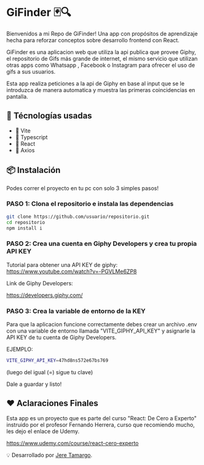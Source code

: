 # GiFinder 🃏🔍

Bienvenidos a mi Repo de GiFinder! Una app con propósitos de aprendizaje hecha para reforzar conceptos sobre desarrollo frontend con React.

GiFinder es una aplicacion web que utiliza la api publica que provee Giphy, el repositorio de Gifs más grande de internet, el mismo servicio que utilizan otras apps como Whatsapp , Facebook o Instagram para ofrecer el uso de gifs a sus usuarios.

Esta app realiza peticiones a la api de Giphy en base al input que se le introduzca de manera automatica y muestra las primeras coincidencias en pantalla.

## 🚀 Técnologías usadas

- 🔹 Vite
- 🔹 Typescript
- 🔹 React
- 🔹 Axios

## 📦 Instalación

Podes correr el proyecto en tu pc con solo 3 simples pasos!

### PASO 1: Clona el repositorio e instala las dependencias

```bash
git clone https://github.com/usuario/repositorio.git
cd repositorio
npm install i
```

### PASO 2: Crea una cuenta en Giphy Developers y crea tu propia API KEY

Tutorial para obtener una API KEY de giphy:
https://www.youtube.com/watch?v=-PGVLMe6ZP8

Link de Giphy Developers:

https://developers.giphy.com/

### PASO 3: Crea la variable de entorno de la KEY

Para que la aplicacion funcione correctamente debes crear un archivo .env con una variable de entorno llamada "VITE_GIPHY_API_KEY" y asignarle la API KEY de tu cuenta de Giphy Developers.

EJEMPLO:

```bash
VITE_GIPHY_API_KEY=47hd8ns572e67bs769
```

(luego del igual (=) sigue tu clave)

Dale a guardar y listo!

## ❤️ Aclaraciones Finales

Esta app es un proyecto que es parte del curso "React: De Cero a Experto" instruido por el profesor Fernando Herrera, curso que recomiendo mucho, les dejo el enlace de Udemy.

https://www.udemy.com/course/react-cero-experto

💡 Desarrollado por [Jere Tamargo](https://github.com/jeretamargo).
